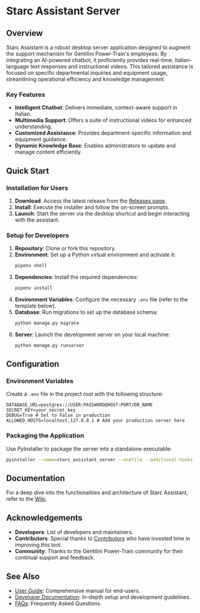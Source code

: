 
# Starc Assistant Server

## Overview

Starc Assistant is a robust desktop server application designed to augment the support mechanism for Gentilini Power-Train's employees. By integrating an AI-powered chatbot, it proficiently provides real-time, Italian-language text responses and instructional videos. This tailored assistance is focused on specific departmental inquiries and equipment usage, streamlining operational efficiency and knowledge management.

### Key Features

- **Intelligent Chatbot**: Delivers immediate, context-aware support in Italian.
- **Multimedia Support**: Offers a suite of instructional videos for enhanced understanding.
- **Customized Assistance**: Provides department-specific information and equipment guidance.
- **Dynamic Knowledge Base**: Enables administrators to update and manage content efficiently.

## Quick Start

### Installation for Users

1. **Download**: Access the latest release from the [Releases page](#).
2. **Install**: Execute the installer and follow the on-screen prompts.
3. **Launch**: Start the server via the desktop shortcut and begin interacting with the assistant.

### Setup for Developers

1. **Repository**: Clone or fork this repository.
2. **Environment**: Set up a Python virtual environment and activate it:
   ```bash
   pipenv shell
   ```
3. **Dependencies**: Install the required dependencies:
   ```bash
   pipenv install
   ```
4. **Environment Variables**: Configure the necessary `.env` file (refer to the template below).
5. **Database**: Run migrations to set up the database schema:
   ```bash
   python manage.py migrate
   ```
6. **Server**: Launch the development server on your local machine:
   ```bash
   python manage.py runserver
   ```

## Configuration

### Environment Variables

Create a `.env` file in the project root with the following structure:

```env
DATABASE_URL=postgres://USER:PASSWORD@HOST:PORT/DB_NAME
SECRET_KEY=your_secret_key
DEBUG=True # Set to False in production
ALLOWED_HOSTS=localhost,127.0.0.1 # Add your production server here
```

### Packaging the Application

Use PyInstaller to package the server into a standalone executable:

```bash
pyinstaller --name=starc_assistant_server --onefile --additional-hooks-dir=hooks --add-data="static;static" manage.py
```

## Documentation

For a deep dive into the functionalities and architecture of Starc Assistant, refer to the [Wiki](#).
## Acknowledgements

- **Developers**: List of developers and maintainers.
- **Contributors**: Special thanks to [Contributors](https://github.com/your-username/starc-assistant/contributors) who have invested time in improving this tool.
- **Community**: Thanks to the Gentilini Power-Train community for their continual support and feedback.

## See Also

- [User Guide](#): Comprehensive manual for end-users.
- [Developer Documentation](#): In-depth setup and development guidelines.
- [FAQs](#): Frequently Asked Questions.
